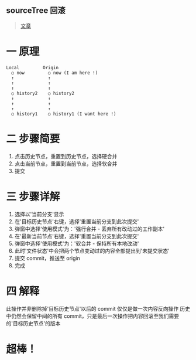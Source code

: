 ## sourceTree 回滚

> [文章](https://blog.csdn.net/u010416101/article/details/78142697)

# 一 原理

```
Local         Origin
  ○ now         ○ now (I am here !)
  ↑             ↑
  ↑             ↑
  ↑             ↑
  ○ history2    ○ history2
  ↑             ↑
  ↑             ↑
  ↑             ↑
  ○ history1    ○ history1 (I want here !)
```

# 二 步骤简要

1.  点击历史节点，重置到历史节点，选择硬合并
2.  点击当前节点，重置到当前节点，选择软合并
3.  提交

# 三 步骤详解

1.  选择以'当前分支'显示
2.  在'目标历史节点'右键，选择'重置当前分支到此次提交'
3.  弹窗中选择'使用模式'为：'强行合并 - 丢弃所有改动过的工作副本'
4.  在'最新当前节点'右键，选择'重置当前分支到此次提交'
5.  弹窗中选择'使用模式'为：'软合并 - 保持所有本地改动'
6.  此时'文件状态'中会把两个节点变动过的内容全部提出到'未提交状态'
7.  提交 commit，推送至 origin
8.  完成

# 四 解释

此操作并非删除掉'目标历史节点'以后的 commit
仅仅是做一次内容反向操作
历史中仍然会保留中间的所有 commit，只是最后一次操作把内容回滚至我们需要的'目标历史节点'的版本

# 超棒！
